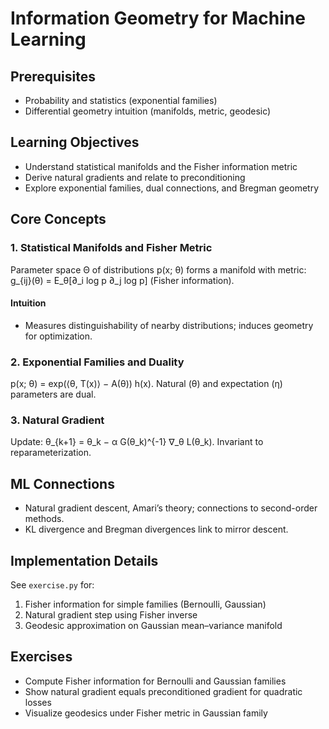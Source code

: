 # Information Geometry for Machine Learning

## Prerequisites

- Probability and statistics (exponential families)
- Differential geometry intuition (manifolds, metric, geodesic)

## Learning Objectives

- Understand statistical manifolds and the Fisher information metric
- Derive natural gradients and relate to preconditioning
- Explore exponential families, dual connections, and Bregman geometry

## Core Concepts

### 1. Statistical Manifolds and Fisher Metric

Parameter space Θ of distributions p(x; θ) forms a manifold with metric:
g_{ij}(θ) = E_θ[∂_i log p ∂_j log p] (Fisher information).

#### Intuition

- Measures distinguishability of nearby distributions; induces geometry for optimization.

### 2. Exponential Families and Duality

p(x; θ) = exp(⟨θ, T(x)⟩ − A(θ)) h(x). Natural (θ) and expectation (η) parameters are dual.

### 3. Natural Gradient

Update: θ_{k+1} = θ_k − α G(θ_k)^{-1} ∇_θ L(θ_k). Invariant to reparameterization.

## ML Connections

- Natural gradient descent, Amari’s theory; connections to second-order methods.
- KL divergence and Bregman divergences link to mirror descent.

## Implementation Details

See `exercise.py` for:

1. Fisher information for simple families (Bernoulli, Gaussian)
2. Natural gradient step using Fisher inverse
3. Geodesic approximation on Gaussian mean–variance manifold

## Exercises

- Compute Fisher information for Bernoulli and Gaussian families
- Show natural gradient equals preconditioned gradient for quadratic losses
- Visualize geodesics under Fisher metric in Gaussian family


